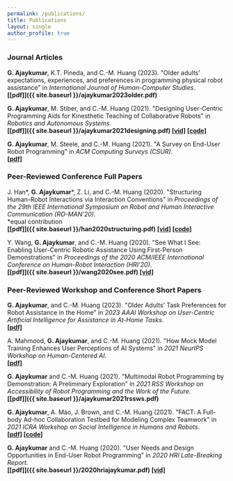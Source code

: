```yaml
---
permalink: /publications/
title: Publications
layout: single
author_profile: true
---
```

### Journal Articles

**G. Ajaykumar**, K.T. Pineda, and C.-M. Huang (2023). "Older adults’ expectations, experiences, and preferences in programming physical robot assistance" in *International Journal of Human-Computer Studies*.<br />
**[[pdf]]({{ site.baseurl }}/ajaykumar2023older.pdf)**<br />

**G. Ajaykumar**, M. Stiber, and C.-M. Huang (2021). "Designing User-Centric Programming Aids for Kinesthetic Teaching of Collaborative Robots" in *Robotics and Autonomous Systems*.<br />
**[[pdf]]({{ site.baseurl }}/ajaykumar2021designing.pdf) [[vid]](https://www.youtube.com/watch?v=qvTMBZkvxwM) [[code]](https://github.com/intuitivecomputing/demoshop)**<br />

**G. Ajaykumar**, M. Steele, and C.-M. Huang (2021). "A Survey on End-User Robot Programming" in *ACM Computing Surveys (CSUR)*.<br />
**[[pdf]](https://dl.acm.org/doi/pdf/10.1145/3466819)** 

### Peer-Reviewed Conference Full Papers

J. Han\*, **G. Ajaykumar**\*, Z. Li, and C.-M. Huang (2020). "Structuring Human-Robot Interactions via Interaction Conventions" in *Proceedings of the 29th IEEE International Symposium on Robot and Human Interactive Communication (RO-MAN’20)*.<br /> 
\*equal contribution <br/>
**[[pdf]]({{ site.baseurl }}/han2020structuring.pdf) [[vid]](https://www.youtube.com/watch?v=L1cXn9HWUxg) [[code]](https://github.com/intuitivecomputing/put-that-here)**<br /> 


Y. Wang, **G. Ajaykumar**, and C.-M. Huang (2020). "See What I See: Enabling User-Centric Robotic Assistance Using First-Person Demonstrations" in *Proceedings of the 2020 ACM/IEEE International Conference on Human-Robot Interaction (HRI’20)*.<br /> 
**[[pdf]]({{ site.baseurl }}/wang2020see.pdf) [[vid]](https://www.youtube.com/watch?v=IOwl3GTZI7k)** 

### Peer-Reviewed Workshop and Conference Short Papers

**G. Ajaykumar**, and C.-M. Huang (2023). "Older Adults’ Task Preferences for Robot Assistance in the Home" in *2023 AAAI Workshop on User-Centric Artificial Intelligence for Assistance in At-Home Tasks*.<br/>
**[[pdf]](https://arxiv.org/pdf/2302.12686.pdf)** 

A. Mahmood, **G. Ajaykumar**, and C.-M. Huang (2021). "How Mock Model Training Enhances User Perceptions of AI Systems" in *2021 NeurIPS Workshop on Human-Centered AI*.<br/>
**[[pdf]](https://arxiv.org/pdf/2111.08830.pdf)** 

**G. Ajaykumar** and C.-M. Huang (2021). "Multimodal Robot Programming by Demonstration: A Preliminary Exploration" in *2021 RSS Workshop on Accessibility of Robot Programming and the Work of the Future*.<br />
**[[pdf]]({{ site.baseurl }}/ajaykumar2021rssws.pdf)**

**G. Ajaykumar**, A. Mao, J. Brown, and C.-M. Huang (2021). "FACT: A Full-body Ad-hoc Collaboration Testbed for Modeling Complex Teamwork" in *2021 ICRA Workshop on Social Intelligence in Humans and Robots*.<br />
**[[pdf]](https://arxiv.org/pdf/2106.03290.pdf) [[code]](https://github.com/intuitivecomputing/FACT)** 

**G. Ajaykumar** and C.-M. Huang (2020). "User Needs and Design Opportunities in End-User Robot Programming" in *2020 HRI Late-Breaking Report*.<br /> 
**[[pdf]]({{ site.baseurl }}/2020hriajaykumar.pdf) [[vid]](https://www.youtube.com/watch?v=nlRoyGLH5ok)** 


